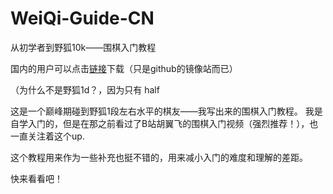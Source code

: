 # WeiQi-Guide-CN
从初学者到野狐10k——围棋入门教程


国内的用户可以点击[链接](https://cdn.githubjs.cf/Saturday-morning/WeiQi-Guide-CN/blob/main/%E5%9B%B4%E6%A3%8B%E5%85%A5%E9%97%A8_%E4%BB%8E%E9%9B%B6%E5%9F%BA%E7%A1%80%E5%88%B0%E9%87%8E%E7%8B%90%E4%B8%80%E6%AE%B5_v1.01.pdf)下载（只是github的镜像站而已）


（为什么不是野狐1d？，因为只有 half

这是一个巅峰期碰到野狐1段左右水平的棋友——我写出来的围棋入门教程。
我是自学入门的，但是在那之前看过了B站胡翼飞的围棋入门视频（强烈推荐！），也一直关注着这个up.

这个教程用来作为一些补充也挺不错的，用来减小入门的难度和理解的差距。

快来看看吧！
